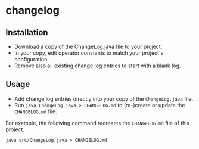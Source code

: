 # changelog

## Installation

- Download a copy of the [ChangeLog.java](src/ChangeLog.java) file to your project.
- In your copy, edit operator constants to match your project's configuration.
- Remove also all existing change log entries to start with a blank log.

## Usage

- Add change log entries directly into your copy of the `ChangeLog.java` file.
- Run `java ChangeLog.java > CHANGELOG.md` to (re-)create or update the `CHANGELOG.md` file.

For example, the following command recreates the `CHANGELOG.md` file of this project.

```shell
java src/ChangeLog.java > CHANGELOG.md
```
